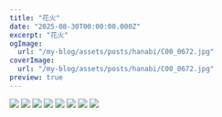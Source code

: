 ```yaml
---
title: "花火"
date: "2025-08-30T00:00:00.000Z"
excerpt: "花火"
ogImage:
  url: "/my-blog/assets/posts/hanabi/C00_0672.jpg"
coverImage:
  url: "/my-blog/assets/posts/hanabi/C00_0672.jpg"
preview: true
---
```


![](/my-blog/assets/posts/hanabi/B01_9825.jpg)
![](/my-blog/assets/posts/hanabi/B01_9840.jpg)
![](/my-blog/assets/posts/hanabi/C00_0571.jpg)
![](/my-blog/assets/posts/hanabi/B01_9887.jpg)
![](/my-blog/assets/posts/hanabi/B01_9987.jpg)
![](/my-blog/assets/posts/hanabi/C00_0672.jpg)
![](/my-blog/assets/posts/hanabi/C00_0664.jpg)
![](/my-blog/assets/posts/hanabi/C00_0651.jpg)
